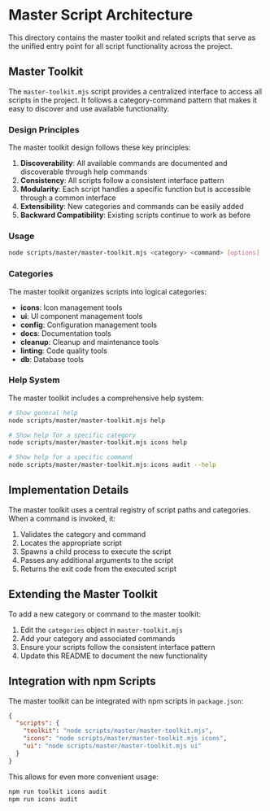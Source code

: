 # Master Script Architecture

This directory contains the master toolkit and related scripts that serve as the unified entry point for all script functionality across the project.

## Master Toolkit

The `master-toolkit.mjs` script provides a centralized interface to access all scripts in the project. It follows a category-command pattern that makes it easy to discover and use available functionality.

### Design Principles

The master toolkit design follows these key principles:

1. **Discoverability**: All available commands are documented and discoverable through help commands
2. **Consistency**: All scripts follow a consistent interface pattern
3. **Modularity**: Each script handles a specific function but is accessible through a common interface
4. **Extensibility**: New categories and commands can be easily added
5. **Backward Compatibility**: Existing scripts continue to work as before

### Usage

```bash
node scripts/master/master-toolkit.mjs <category> <command> [options]
```

### Categories

The master toolkit organizes scripts into logical categories:

- **icons**: Icon management tools
- **ui**: UI component management tools
- **config**: Configuration management tools
- **docs**: Documentation tools
- **cleanup**: Cleanup and maintenance tools
- **linting**: Code quality tools
- **db**: Database tools

### Help System

The master toolkit includes a comprehensive help system:

```bash
# Show general help
node scripts/master/master-toolkit.mjs help

# Show help for a specific category
node scripts/master/master-toolkit.mjs icons help

# Show help for a specific command
node scripts/master/master-toolkit.mjs icons audit --help
```

## Implementation Details

The master toolkit uses a central registry of script paths and categories. When a command is invoked, it:

1. Validates the category and command
2. Locates the appropriate script
3. Spawns a child process to execute the script
4. Passes any additional arguments to the script
5. Returns the exit code from the executed script

## Extending the Master Toolkit

To add a new category or command to the master toolkit:

1. Edit the `categories` object in `master-toolkit.mjs`
2. Add your category and associated commands
3. Ensure your scripts follow the consistent interface pattern
4. Update this README to document the new functionality

## Integration with npm Scripts

The master toolkit can be integrated with npm scripts in `package.json`:

```json
{
  "scripts": {
    "toolkit": "node scripts/master/master-toolkit.mjs",
    "icons": "node scripts/master/master-toolkit.mjs icons",
    "ui": "node scripts/master/master-toolkit.mjs ui"
  }
}
```

This allows for even more convenient usage:

```bash
npm run toolkit icons audit
npm run icons audit
``` 